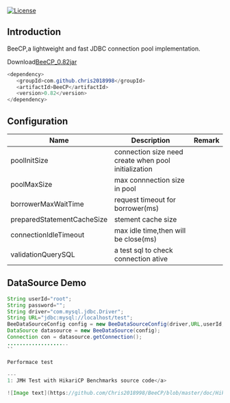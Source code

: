 [![License](https://img.shields.io/badge/license-Apache%202-4EB1BA.svg)](https://www.apache.org/licenses/LICENSE-2.0.html)

Introduction
---
BeeCP,a lightweight and  fast JDBC connection pool implementation. 

Download<a href="http://central.maven.org/maven2/com/github/chris2018998/BeeCP/0.82/BeeCP-0.82.jar">BeeCP_0.82jar</a>

```java
<dependency>
   <groupId>com.github.chris2018998</groupId>
   <artifactId>BeeCP</artifactId>
   <version>0.82</version>
</dependency>

```

Configuration
---
|  Name  |   Description |   Remark |
| ------------ | ------------ | ------------ |
| poolInitSize  | connection size need create when pool initialization  |   |
| poolMaxSize |  max connnection size in pool |    |
| borrowerMaxWaitTime |request timeout for borrower(ms)  |   |
| preparedStatementCacheSize | stement cache size |   |
| connectionIdleTimeout  | max idle time,then will be close(ms)  |    |
| validationQuerySQL |  a test sql to check connection ative   |    |   |

DataSource Demo
---
```java
String userId="root";
String password="";
String driver="com.mysql.jdbc.Driver";
String URL="jdbc:mysql://localhost/test";
BeeDataSourceConfig config = new BeeDataSourceConfig(driver,URL,userId,password);
DataSource datasource = new BeeDataSource(config);
Connection con = datasource.getConnection();
....................
``

Performace test

---
1: JMH Test with HikariCP Benchmarks source code</a> 

![Image text](https://github.com/Chris2018998/BeeCP/blob/master/doc/HikariCP-jdbcBech.png)
